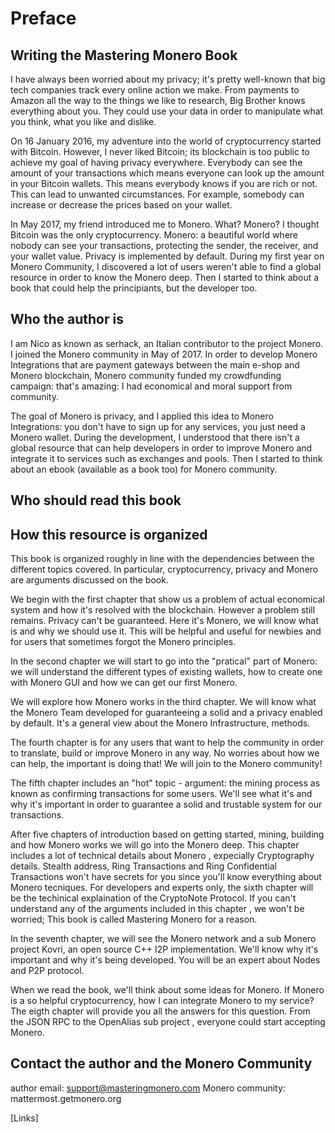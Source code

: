 # Preface

## Writing the Mastering Monero Book
I have always been worried about my privacy; it's pretty well-known that big tech companies track every online action we make. From payments to Amazon all the way to the things we like to research, Big
Brother knows everything about you. They could use your data in order to manipulate what you think, what you like and dislike.

On 16 January 2016, my adventure into the world of cryptocurrency started with Bitcoin. However, I never liked Bitcoin; its blockchain is too public to achieve my goal of having privacy everywhere.
Everybody can see the amount of your transactions which means everyone can look up the amount in your Bitcoin wallets. This means everybody knows if you are rich or not. This can lead to unwanted
circumstances. For example, somebody can increase or decrease the prices based on your wallet.

In May 2017, my friend introduced me to Monero. What? Monero? I thought Bitcoin was the only cryptocurrency. Monero: a beautiful world where nobody can see your transactions, protecting the
sender, the receiver, and your wallet value. Privacy is implemented by default.
During my first year on Monero Community, I discovered a lot of
users weren't able to find a global resource in order to know the
Monero deep. Then I started to think about a book that could help
the principiants, but the developer too.


## Who the author is
I am Nico as known as serhack, an Italian contributor to the project
Monero.
I joined the Monero community in May of 2017.
In order to develop Monero Integrations that are payment gateways
between the main e-shop and Monero blockchain, Monero
community funded my crowdfunding campaign: that's amazing: I had
economical and moral support from community. 

The goal of Monero
is privacy, and I applied this idea to Monero Integrations: you don't
have to sign up for any services, you just need a Monero wallet.
During the development, I understood that there isn't a global
resource that can help developers in order to improve Monero and
integrate it to services such as exchanges and pools.
Then I started to think about an ebook (available as a book too) for
Monero community. 

## Who should read this book

## How this resource is organized

This book is organized roughly in line with the dependencies between
the different topics covered. In particular, cryptocurrency, privacy and
Monero are arguments discussed on the book.

We begin with the first chapter that show us a problem of actual
economical system and how it's resolved with the blockchain.
However a problem still remains. Privacy can't be guaranteed. Here
it's Monero, we will know what is and why we should use it. This will
be helpful and useful for newbies and for users that sometimes
forgot the Monero principles.

In the second chapter we will start to go into the "pratical" part of
Monero: we will understand the different types of existing wallets,
how to create one with Monero GUI and how we can get our first
Monero.

We will explore how Monero works in the third chapter. We will know
what the Monero Team developed for guaranteeing a solid and a
privacy enabled by default. It's a general view about the Monero
Infrastructure, methods.

The fourth chapter is for any users that want to help the community
in order to translate, build or improve Monero in any way. No worries
about how we can help, the important is doing that! We will join to
the Monero community!

The fifth chapter includes an "hot" topic - argument: the mining
process as known as confirming transactions for some users. We'll
see what it's and why it's important in order to guarantee a solid and
trustable system for our transactions.

After five chapters of introduction based on getting started, mining,
building and how Monero works we will go into the Monero deep.
This chapter includes a lot of technical details about Monero ,
expecially Cryptography details. Stealth address, Ring Transactions
and Ring Confidential Transactions won't have secrets for you since
you'll know everything about Monero tecniques. For developers and
experts only, the sixth chapter will be the techinical explaination of
the CryptoNote Protocol. If you can't understand any of the
arguments included in this chapter , we won't be worried; This book is
called Mastering Monero for a reason.

In the seventh chapter, we will see the Monero network and a sub
Monero project Kovri, an open source C++ I2P implementation. We'll
know why it's important and why it's being developed. You will be an
expert about Nodes and P2P protocol.

When we read the book, we'll think about some ideas for Monero. If
Monero is a so helpful cryptocurrency, how I can integrate Monero to
my service? The eigth chapter will provide you all the answers for this question. From
the JSON RPC to the OpenAlias sub project , everyone could start
accepting Monero.

## Contact the author and the Monero Community
author email: support@masteringmonero.com
Monero community: mattermost.getmonero.org

[Links]

